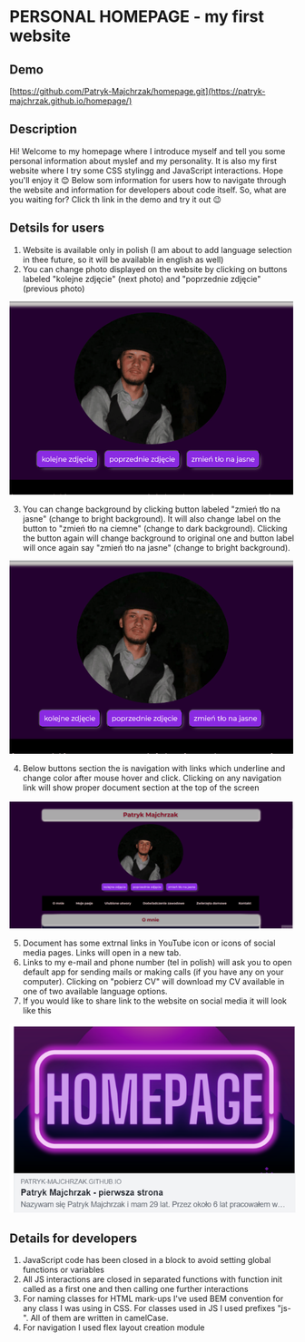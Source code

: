 # PERSONAL HOMEPAGE - my first website

## Demo
[https://github.com/Patryk-Majchrzak/homepage.git](https://patryk-majchrzak.github.io/homepage/)

## Description

Hi! Welcome to my homepage where I introduce myself and tell you some personal information about myslef and my personality. It is also my first website where I try some CSS stylingg and JavaScript interactions. Hope you'll enjoy it 😊 Below som information for users how to navigate through the website and information for developers about code itself. So, what are you waiting for? Click th link in the demo and try it out 😉

## Detsils for users 

1. Website is available only in polish (I am about to add language selection in thee future, so it will be available in english as well)
2. You can change photo displayed on the website by clicking on buttons labeled "kolejne zdjęcie" (next photo) and "poprzednie zdjęcie" (previous photo)

<img src="for_readme/photoAnimation.gif" width=500>

3. You can change background by clicking button labeled "zmień tło na jasne" (change to bright background). It will also change label on the button to "zmień tło na ciemne" (change to dark background). Clicking the button again will change background to original one and button label will once again say "zmień tło na jasne" (change to bright background).

<img src="for_readme/animationBackground.gif" width=500>

4. Below buttons section the is navigation with links which underline and change color after mouse hover and click. Clicking on any navigation link will show proper document section at the top of the screen

<img src="for_readme/animationNav.gif" width=500>

5. Document has some extrnal links in YouTube icon or icons of social media pages. Links will open in a new tab.
6. Links to my e-mail and phone number (tel in polish) will ask you to open default app for sending mails or making calls (if you have any on your computer). Clicking on "pobierz CV" will download my CV available in one of two available language options.
7. If you would like to share link to the website on social media it will look like this

<img src="for_readme/shareImg.png">

## Details for developers

1. JavaScript code has been closed in a block to avoid setting global functions or variables
2. All JS interactions are closed in separated functions with function init called as a first one and then calling one further interactions
3. For naming classes for HTML mark-ups I've used BEM convention for any class I was using in CSS. For classes used in JS I used prefixes "js-". All of them are written in camelCase.
4. For navigation I used flex layout creation module
